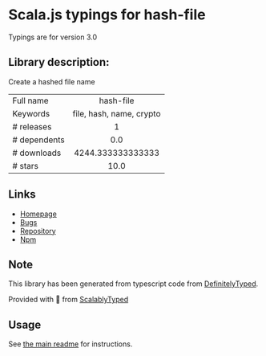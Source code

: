 
# Scala.js typings for hash-file

Typings are for version 3.0

## Library description:
Create a hashed file name

|                    |                 |
| ------------------ | :-------------: |
| Full name          | hash-file |
| Keywords           | file, hash, name, crypto |
| # releases         | 1 |
| # dependents       | 0.0 |
| # downloads        | 4244.333333333333 |
| # stars            | 10.0 |

## Links
- [Homepage](https://github.com/kevva/hash-file#readme)
- [Bugs](https://github.com/kevva/hash-file/issues)
- [Repository](https://github.com/kevva/hash-file)
- [Npm](https://www.npmjs.com/package/hash-file)
    


## Note
This library has been generated from typescript code from [DefinitelyTyped](https://definitelytyped.org).

Provided with :purple_heart: from [ScalablyTyped](https://github.com/oyvindberg/ScalablyTyped)

## Usage
See [the main readme](../../readme.md) for instructions.


